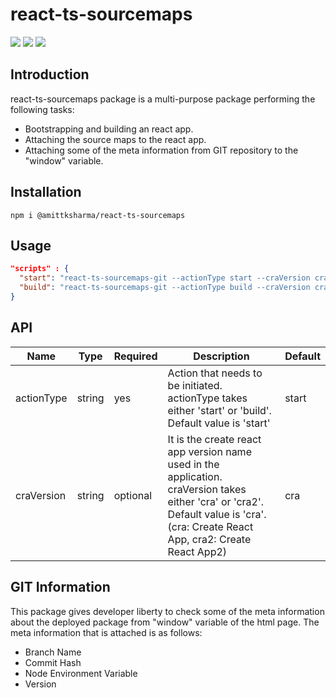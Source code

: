 # react-ts-sourcemaps

[![](https://img.shields.io/npm/v/@amittksharma/react-ts-sourcemaps.svg)](https://www.npmjs.com/package/@amittksharma/react-ts-sourcemaps)
[![](https://img.shields.io/npm/dm/@amittksharma/react-ts-sourcemaps.svg)](https://www.npmjs.com/package/@amittksharma/react-ts-sourcemaps)
[![](https://img.shields.io/npm/l/@amittksharma/react-ts-sourcemaps.svg)](https://img.shields.io/npm/l/@amittksharma/react-ts-sourcemaps)




## Introduction

react-ts-sourcemaps package is a multi-purpose package performing the following tasks:

- Bootstrapping and building an react app.
- Attaching the source maps to the react app.
- Attaching some of the meta information from GIT repository to the "window" variable.

## Installation

```installation
npm i @amittksharma/react-ts-sourcemaps
```

## Usage

```json
"scripts" : {
  "start": "react-ts-sourcemaps-git --actionType start --craVersion cra",
  "build": "react-ts-sourcemaps-git --actionType build --craVersion cra"
}
```

## API

| Name       | Type   | Required | Description                                                                                                                                                                        | Default |
| ---------- | ------ | -------- | ---------------------------------------------------------------------------------------------------------------------------------------------------------------------------------- | ------- |
| actionType | string | yes      | Action that needs to be initiated. actionType takes either 'start' or 'build'. Default value is 'start'                                                                            | start   |
| craVersion | string | optional | It is the create react app version name used in the application. craVersion takes either 'cra' or 'cra2'. Default value is 'cra'. (cra: Create React App, cra2: Create React App2) | cra     |

## GIT Information

This package gives developer liberty to check some of the meta information about the deployed package from "window" variable of the html page. The meta information that is attached is as follows:

- Branch Name
- Commit Hash
- Node Environment Variable
- Version
